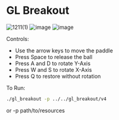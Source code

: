 # GL Breakout
![1211(1)](https://github.com/user-attachments/assets/1b0281a5-cacb-4cb0-8277-f997db8f696e)
![image](https://github.com/user-attachments/assets/aa766888-5679-40bd-9ecb-5da8a973cd46)
![image](https://github.com/user-attachments/assets/879c883d-4797-4c4a-b672-3fd8bb315835)

Controls:

* Use the arrow keys to move the paddle
* Press Space to release the ball
* Press A and D to rotate Y-Axis
* Press W and S to rotate X-Axis
* Press Q to restore without rotation

To Run:
```bash
./gl_breakout -p ../../gl_breakout/v4
```

or -p path/to/resources
